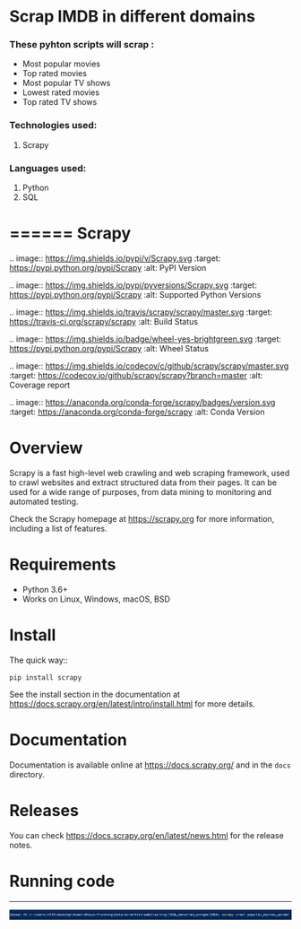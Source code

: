 # Scrap IMDB in different domains
### These pyhton scripts will scrap :
- Most popular movies
- Top rated movies
- Most popular TV shows
- Lowest rated movies
- Top rated TV shows

### Technologies used:
1. Scrapy

### Languages used:
1. Python
2. SQL

======
Scrapy
======

.. image:: https://img.shields.io/pypi/v/Scrapy.svg
   :target: https://pypi.python.org/pypi/Scrapy
   :alt: PyPI Version

.. image:: https://img.shields.io/pypi/pyversions/Scrapy.svg
   :target: https://pypi.python.org/pypi/Scrapy
   :alt: Supported Python Versions

.. image:: https://img.shields.io/travis/scrapy/scrapy/master.svg
   :target: https://travis-ci.org/scrapy/scrapy
   :alt: Build Status

.. image:: https://img.shields.io/badge/wheel-yes-brightgreen.svg
   :target: https://pypi.python.org/pypi/Scrapy
   :alt: Wheel Status

.. image:: https://img.shields.io/codecov/c/github/scrapy/scrapy/master.svg
   :target: https://codecov.io/github/scrapy/scrapy?branch=master
   :alt: Coverage report

.. image:: https://anaconda.org/conda-forge/scrapy/badges/version.svg
   :target: https://anaconda.org/conda-forge/scrapy
   :alt: Conda Version


Overview
========

Scrapy is a fast high-level web crawling and web scraping framework, used to
crawl websites and extract structured data from their pages. It can be used for
a wide range of purposes, from data mining to monitoring and automated testing.

Check the Scrapy homepage at https://scrapy.org for more information,
including a list of features.

Requirements
============

* Python 3.6+
* Works on Linux, Windows, macOS, BSD

Install
=======

The quick way::

    pip install scrapy

See the install section in the documentation at
https://docs.scrapy.org/en/latest/intro/install.html for more details.

Documentation
=============

Documentation is available online at https://docs.scrapy.org/ and in the ``docs``
directory.

Releases
========

You can check https://docs.scrapy.org/en/latest/news.html for the release notes.


# Running code
---
![scrapy crawl name_of_spider](image.png)
